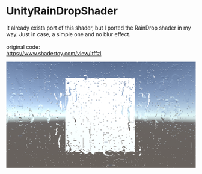 # UnityRainDropShader
It already exists port of this shader, but I ported the RainDrop shader in my way. Just in case, a simple one and no blur effect.
<br>
<br>
original code:<br>
https://www.shadertoy.com/view/ltffzl

![Screenshot](screen.png)